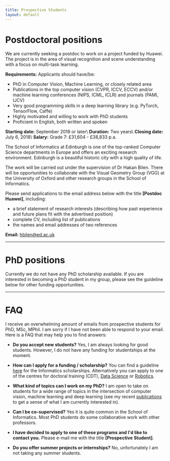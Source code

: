 ```yaml
---
title: Prospective Students 
layout: default
---
```


# Postdoctoral positions
We are currently seeking a postdoc to work on a project funded by Huawei. The project is in the area of visual recognition and scene understanding with a focus on multi-task learning.

**Requirements:** Applicants should have/be:

- PhD in Computer Vision, Machine Learning, or closely related area
- Publications in the top computer vision (CVPR, ICCV, ECCV) and/or machine learning conferences (NIPS, ICML, ICLR) and journals (PAMI, IJCV)
- Very good programming skills in a deep learning library (e.g. PyTorch, TensorFlow, Caffe) 
- Highly motivated and willing to work with PhD students
- Proficient in English, both written and spoken

**Starting date:** September 2018 or later\\
**Duration:** Two years\\
**Closing date:** July 6, 2018\\
**Salary:** Grade 7: £31,604 - £38,833 p.a.

The School of Informatics at Edinburgh is one of the top-ranked Computer Science departments in Europe and offers an exciting research environment. Edinburgh is a beautiful historic city with a high quality of life.

The work will be carried out under the supervision of Dr Hakan Bilen. There will be opportunities to collaborate with the Visual Geometry Group (VGG) at the University of Oxford and other research groups in the School of Informatics.

Please send applications to the email address below with the title **[Postdoc Huawei]**, including:
- a brief statement of research interests (describing how past experience and future plans fit with the advertised position)
- complete CV, including list of publications
- the names and email addresses of two references

**Email:** hbilen@ed.ac.uk

---

# PhD positions

Currently we do not have any PhD scholarship available. If you are interested in becoming a PhD student in my group, please see the guideline below for other funding opportunities.


---
# FAQ

I receive an overwhelming amount of emails from prospective students for PhD, MSc, MPhil. I am sorry if I have not been able to respond to your email. Here is a FAQ that may help you to find answers:

- **Do you accept new students?** Yes, I am always looking for good students. However, I do not have any funding for studentships at the moment.

- **How can I apply for a funding / scholarship?** You can find a guideline [here](https://www.ed.ac.uk/informatics/postgraduate/apply) for the Informatics scholarships. Alternatively you can apply to one of the centres for doctoral training (CDT), [Data Science](http://datascience.inf.ed.ac.uk/) or [Robotics](http://www.edinburgh-robotics.org/).

- **What kind of topics can I work on my PhD?** I am open to take on students for a wide range of topics in the intersection of computer vision, machine learning and deep learning (see my recent [publications](../publications/index.html) to get a sense of what I am currently interested in).

- **Can I be co-supervised?** Yes it is quite common in the School of Informatics. Most PhD students do some collaborative work with other professors.

- **I have decided to apply to one of these programs and I'd like to contact you.** Please e-mail me with the title **[Prospective Student]**. 

- **Do you offer summer projects or internships?** No, unfortunately I am not taking any summer students.

<!---

## PhD Studentship: Computer vision and Machine learning in the University of Edinburgh

We are seeking an exceptional UK/EU PhD candidate to study in the prestigious in the Institute of Perception, Action and Behaviour ([IPAB](http://web.inf.ed.ac.uk/ipab)) at the University of Edinburgh. The successful candidate will have an opportunity to work on cutting-edge computer vision and machine learning research projects using Deep Learning. The goal of this project is to develop the next generation of deep learning systems for computer vision with a focus on multiple-task learning from videos. The successful candidate will have the opportunity to collaborate with leading computer vision and machine learning groups in the UK and Europe.

**PhD candidate requirements:** We are looking for creative and motivated applicants with, or expected to obtain soon, a 1st Class Honours degree in a relevant discipline, including Informatics, Computer Science, Electrical Engineering but not limited to. Basic programming skills (python, c++, MATLAB) are required. Previous experience on machine learning and computer vision, for example object and action classification, is appreciated but not a requirement.

**Funding:** This is a University of Edinburgh funded award and will provide an annual stipend for three years of £14,553 per year (subject to confirmation), plus University fees for UK/EU students. Any eligible non-EU candidates must fund the remainder of the overseas tuition fee.

**Application:** If you are interested in the position, please provide a CV, a personal statement detailing your research interests and reasons for applying (max 1 page), marks for your degree(s) and an email address for one academic reference. The application deadline is November 17, 2017 and the expected start date for the position is February 2018. All documents should be in electronic format and sent via e-mail to me with the title **[PhD Studentship Application]**. 

**Please only email me if you are a UK or EU citizen for this position unless you can pay the overseas tuition fee from your own budget.** -->
